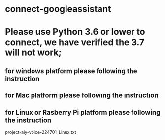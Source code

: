 # connect-googleassistant

# Please use Python 3.6 or lower to connect, we have verified the 3.7 will not work;

## for windows platform please following the instruction
## for Mac platform please following the instruction
## for Linux or Rasberry Pi platform please following the instruction
project-aiy-voice-224701_Linux.txt
